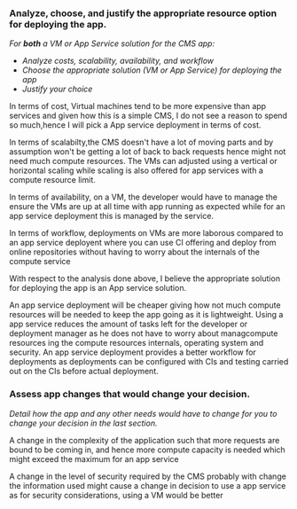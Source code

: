 

### Analyze, choose, and justify the appropriate resource option for deploying the app.


*For **both** a VM or App Service solution for the CMS app:*
- *Analyze costs, scalability, availability, and workflow*
- *Choose the appropriate solution (VM or App Service) for deploying the app*
- *Justify your choice*

In terms of cost, Virtual machines tend to be more expensive than app services and given how this is a simple CMS, I do not see a reason to spend so much,hence I will pick a App service deployment in terms of cost.

In terms of scalabilty,the CMS doesn't have a lot of moving parts and by assumption won't be getting a lot of back to back requests hence might not need much compute resources. The VMs can adjusted using a vertical or horizontal scaling while scaling is also offered for app services with a compute resource limit.

In terms of availability, on a VM, the developer would have to manage the ensure the VMs are up at all time with app running as expected while for an app service deployment this is managed by the service.

In terms of workflow, deployments on VMs are more laborous compared to an app service deployent where you can use CI offering and deploy from online repositories without having to worry about the internals of the compute service

With respect to the analysis done above, I believe the appropriate solution for deploying the app is an App service solution.


An app service deployment will be cheaper giving how not much compute resources will be needed to keep the app going as it is lightweight. Using a app service reduces the amount of tasks left for the developer or deployment manager as he does not have to worry about managcompute resources ing the compute resources internals, operating system and security. An app service deployment provides a better workflow for deployments as deployments can be configured with CIs and testing carried out on the CIs before actual deployment. 


### Assess app changes that would change your decision.

*Detail how the app and any other needs would have to change for you to change your decision in the last section.* 

A change in the complexity of the application such that more requests are bound to be coming in, and hence more compute capacity is needed which might exceed the  maximum for an app service 

A change in the level of security required by the CMS probably with change the information used might cause a change in decision to use a app service as for security considerations, using a VM would be better